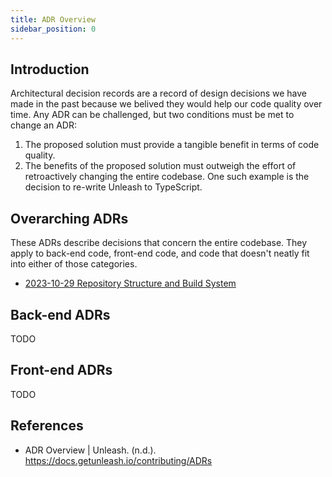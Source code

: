 ```yaml
---
title: ADR Overview
sidebar_position: 0
---
```


## Introduction

Architectural decision records are a record of design decisions we have made in the past because we belived they would help our code quality over time. Any ADR can be challenged, but two conditions must be met to change an ADR:

1. The proposed solution must provide a tangible benefit in terms of code quality.
2. The benefits of the proposed solution must outweigh the effort of retroactively changing the entire codebase.
   One such example is the decision to re-write Unleash to TypeScript.

## Overarching ADRs

These ADRs describe decisions that concern the entire codebase. They apply to back-end code, front-end code, and code that doesn't neatly fit into either of those categories.

- [2023-10-29 Repository Structure and Build System](./overarching/2023-10-29-repository-structure-and-build-system)

<!-- - [Domain language](./overarching/domain-language.md)
- [Separation of request and response schemas](./overarching/separation-request-response-schemas.md) -->

## Back-end ADRs

TODO

<!-- We are in the process of defining ADRs for the back end. At the time of writing we have created the following ADRS:

- [Naming](./back-end/naming.md)
- [Preferred export](./back-end/preferred-export.md) -->

## Front-end ADRs

TODO

<!-- We have created a set of ADRs to help guide the development of the front end:

- [Component naming](./front-end/component-naming.md)
- [Interface naming](./front-end/interface-naming.md)
- [Preferred component props usage](./front-end/preferred-component-props-usage.md)
- [Preferred export](./front-end/preferred-export.md)
- [Preferred function type](./front-end/preferred-function-type.md)
- [Preferred style import placement](./front-end/preferred-styles-import-placement.md)
- [Preferred styling method](./front-end/preferred-styling-method.md)
- [Preferred data mutation method](./front-end/preferred-data-mutation-method.md)
- [Preferred data fetching method](./front-end/preferred-data-fetching-method.md)
- [Preferred folder structure](./front-end/preferred-folder-structure.md)
- [Preferred form architecture](./front-end/preferred-form-architecture.md)
- [OpenAPI SDK generator](./front-end/sdk-generator.md) -->

## References

- ADR Overview | Unleash. (n.d.). https://docs.getunleash.io/contributing/ADRs
